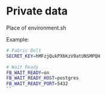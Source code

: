 # Private data
Place of environment.sh


Example:

```sh
# Fabric Bolt
SECRET_KEY=hMFzjQukPX6KzV9atUNSMPQH

# Wait Ready
FB_WAIT_READY=on
FB_WAIT_READY_HOST=postgres
FB_WAIT_READY_PORT=5432
``